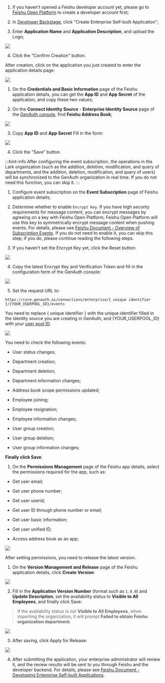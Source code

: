 <IntegrationDetailCard title="Create Feishu App">

1. If you haven't opened a Feishu developer account yet, please go to [Feishu Open Platform](https://open.feishu.cn) to create a developer account first;

2. In [Developer Backstage](https://open.feishu.cn/app), click "Create Enterprise Self-built Application";

3. Enter **Application Name** and **Application Description**, and upload the Logo;

![](https://cdn.genauth.ai/img/20210318183951.png)

4. Click the "Confirm Creation" button.

</IntegrationDetailCard>

<IntegrationDetailCard title="Get application credentials">

After creation, click on the application you just created to enter the application details page:

![](https://cdn.genauth.ai/img/20210319174307.png)

1. On the **Credentials and Basic Information** page of the Feishu application details, you can get the **App ID** and **App Secret** of the application, and copy these two values;

2. On the **Connect Identity Source** - **Enterprise Identity Source** page of the [GenAuth console](https://console.genauth.ai), find **Feishu Address Book**;

![](https://cdn.genauth.ai/img/20210510121007.png)

3. Copy **App ID** and **App Secret** Fill in the form:

![](https://cdn.genauth.ai/img/20210510121115.png)

4. Click the "Save" button.

</IntegrationDetailCard>

<IntegrationDetailCard title="Configure event subscription (optional)">

:::hint-info
After configuring the event subscription, the operations in the Lark organization (such as the addition, deletion, modification, and query of departments, and the addition, deletion, modification, and query of users) will be synchronized to the GenAuth organization in real time. If you do not need this function, you can skip it.
:::

1. Configure event subscription on the **Event Subscription** page of Feishu application details;

2. Determine whether to enable `Encrypt Key`. If you have high security requirements for message content, you can encrypt messages by agreeing on a key with Feishu Open Platform; Feishu Open Platform will use this key to symmetrically encrypt message content when pushing events. For details, please see [Feishu Document - Overview of Subscription Events](https://open.feishu.cn/document/ukTMukTMukTM/uUTNz4SN1MjL1UzM). If you do not need to enable it, you can skip this step; if you do, please continue reading the following steps.
3. If you haven't set the Encrypt Key yet, click the Reset button:

![](https://cdn.genauth.ai/img/20210318200433.png)

4. Copy the latest Encrypt Key and Verification Token and fill in the configuration form of the GenAuth console:

![](https://cdn.genauth.ai/img/20210510132043.png)

5. Set the request URL to:

```
https://core.genauth.ai/connections/enterprise/{ unique identifier }/{YOUR_USERPOOL_ID}/events
```

You need to replace { unique identifier } with the unique identifier filled in the identity source you are creating in GenAuth, and {YOUR_USERPOOL_ID} with your [user pool ID](/guides/faqs/get-userpool-id-and-secret.md).

![](https://cdn.genauth.ai/img/20210510132314.png)

You need to check the following events:

- User status changes;

- Department creation;

- Department deletion;

- Department information changes;

- Address book scope permissions updated;

- Employee joining;

- Employee resignation;

- Employee information changes;

- User group creation;

- User group deletion;

- User group information changes;

**Finally click Save**.

</IntegrationDetailCard>

<IntegrationDetailCard title="Apply for permissions">

1. On the **Permissions Management** page of the Feishu app details, select the permissions required for the app, such as:

- Get user email;

- Get user phone number;

- Get user userid;

- Get user ID through phone number or email;

- Get user basic information;

- Get user unified ID;

- Access address book as an app;

![](https://cdn.genauth.ai/img/20210426195046.png)

After setting permissions, you need to release the latest version.

</IntegrationDetailCard>

<IntegrationDetailCard title="Publish Application">

1. On the **Version Management and Release** page of the Feishu application details, click **Create Version**:

![](https://cdn.genauth.ai/img/20210318193400.png)

2. Fill in the **Application Version Number** (format such as `1.0.0`) and **Update Description**, set the availability status to **Visible to All Employees**, and finally click Save:

> If the availability status is not **Visible to All Employees**, when importing the organization, it will prompt **Failed to obtain Feishu organization department**.

![](https://cdn.genauth.ai/img/20210318193548.png)

3. After saving, click Apply for Release:

![](https://cdn.genauth.ai/img/20210318193717.png)

4. After submitting the application, your enterprise administrator will review it, and the review results will be sent to you through Feishu and the developer backend. For details, please see [Feishu Document - Developing Enterprise Self-built Applications](https://open.feishu.cn/document/uQjL04CN/ukzM04SOzQjL5MDN).

</IntegrationDetailCard>
